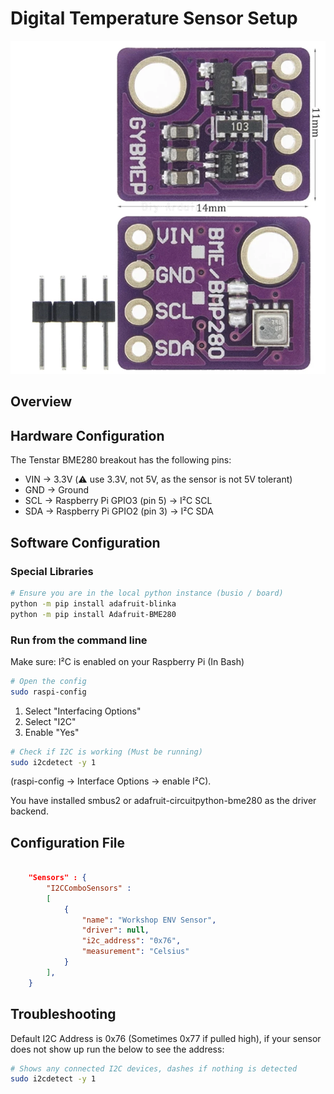 # Digital Temperature Sensor Setup

![Digital Temperature Sensor](https://raw.githubusercontent.com/Mariustotle/universal_iot_hub/refs/heads/main/resources/sensors/digital_temperature_sensor/tenstar_bme280.png)

## Overview


## Hardware Configuration

The Tenstar BME280 breakout has the following pins:

- VIN → 3.3V (⚠️ use 3.3V, not 5V, as the sensor is not 5V tolerant)
- GND → Ground
- SCL → Raspberry Pi GPIO3 (pin 5) → I²C SCL
- SDA → Raspberry Pi GPIO2 (pin 3) → I²C SDA


## Software Configuration

### Special Libraries
```bash
# Ensure you are in the local python instance (busio / board)
python -m pip install adafruit-blinka
python -m pip install Adafruit-BME280
```

### Run from the command line

Make sure:
I²C is enabled on your Raspberry Pi (In Bash)

```bash
# Open the config
sudo raspi-config
```

1. Select "Interfacing Options"
2. Select "I2C"
3. Enable "Yes"

```bash
# Check if I2C is working (Must be running)
sudo i2cdetect -y 1
```


(raspi-config → Interface Options → enable I²C).

You have installed smbus2 or adafruit-circuitpython-bme280 as the driver backend.


## Configuration File

```json

    "Sensors" : {
        "I2CComboSensors" :
        [
            {
                "name": "Workshop ENV Sensor",
                "driver": null,
                "i2c_address": "0x76",
                "measurement": "Celsius"
            }
        ],
    }

```


## Troubleshooting

Default I2C Address is 0x76 (Sometimes 0x77 if pulled high), if your sensor does not show up run the below to see the address:

```bash
# Shows any connected I2C devices, dashes if nothing is detected
sudo i2cdetect -y 1
```